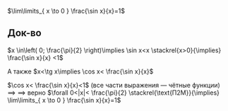 $\lim\limits_{ x \to 0 } \frac{\sin x}{x}=1$

## Док-во

$x \in\left( 0; \frac{\pi}{2} \right)\implies \sin x<x \stackrel{x>0}{\implies} \frac{\sin x}{x} <1$

А также $x<\tg x\implies \cos x< \frac{\sin x}{x}$

$\cos x< \frac{\sin x}{x}<1$ (все части выражения — чётные функции) $\implies$
$\implies$ верно $\forall 0<|x|< \frac{\pi}{2} \stackrel{\text{П2М}}{\implies} \lim\limits_{ x \to 0 } \frac{\sin x}{x}=1$
